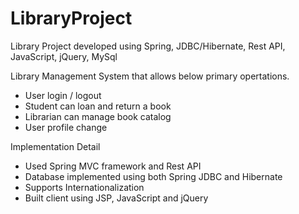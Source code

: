 LibraryProject
==============

Library Project developed using Spring, JDBC/Hibernate, Rest API, JavaScript, jQuery, MySql

Library Management System that allows below primary opertations.

- User login / logout
- Student can loan and return a book
- Librarian can manage book catalog
- User profile change

Implementation Detail

- Used Spring MVC framework and Rest API
- Database implemented using both Spring JDBC and Hibernate
- Supports Internationalization
- Built client using JSP, JavaScript and jQuery

